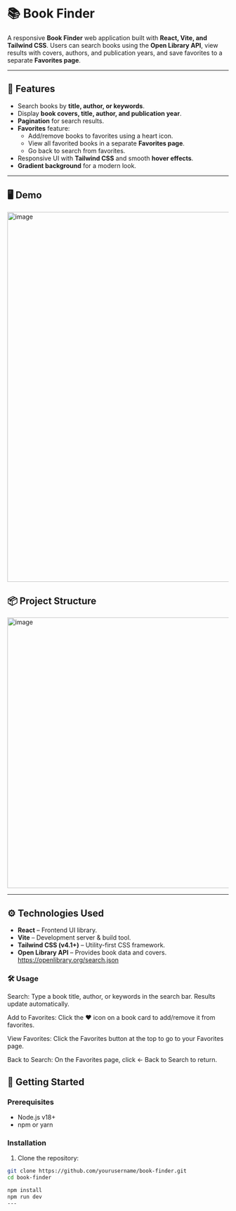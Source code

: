 # 📚 Book Finder

A responsive **Book Finder** web application built with **React, Vite, and Tailwind CSS**. Users can search books using the **Open Library API**, view results with covers, authors, and publication years, and save favorites to a separate **Favorites page**.

---

## 🌟 Features

- Search books by **title, author, or keywords**.
- Display **book covers, title, author, and publication year**.
- **Pagination** for search results.
- **Favorites** feature:
  - Add/remove books to favorites using a heart icon.
  - View all favorited books in a separate **Favorites page**.
  - Go back to search from favorites.
- Responsive UI with **Tailwind CSS** and smooth **hover effects**.
- **Gradient background** for a modern look.

---

## 🖥️ Demo
<img width="1802" height="842" alt="image" src="https://github.com/user-attachments/assets/39c57345-5a6a-45bb-93a1-5a74b08e9877" />

## 📦 Project Structure
<img width="571" height="616" alt="image" src="https://github.com/user-attachments/assets/b38d4a6b-bb71-4fb1-be80-d73f9e08a5ce" />



---

## ⚙️ Technologies Used

- **React** – Frontend UI library.
- **Vite** – Development server & build tool.
- **Tailwind CSS (v4.1+)** – Utility-first CSS framework.
- **Open Library API** – Provides book data and covers.
https://openlibrary.org/search.json

### 🛠️ Usage

Search: Type a book title, author, or keywords in the search bar. Results update automatically.

Add to Favorites: Click the ❤️ icon on a book card to add/remove it from favorites.

View Favorites: Click the Favorites button at the top to go to your Favorites page.

Back to Search: On the Favorites page, click ← Back to Search to return.

## 🚀 Getting Started

### Prerequisites

- Node.js v18+  
- npm or yarn  

### Installation

1. Clone the repository:

```bash
git clone https://github.com/yourusername/book-finder.git
cd book-finder

npm install
npm run dev
---



